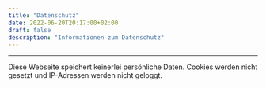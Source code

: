 ```yaml
---
title: "Datenschutz"
date: 2022-06-20T20:17:00+02:00
draft: false
description: "Informationen zum Datenschutz"
---
```


---

Diese Webseite speichert keinerlei persönliche Daten. Cookies werden nicht gesetzt und IP-Adressen werden nicht geloggt.
